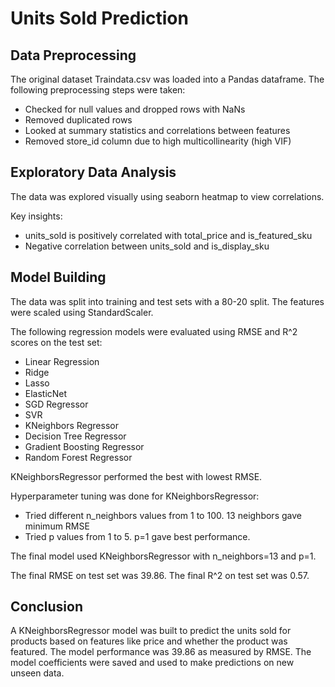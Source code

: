 
# Units Sold Prediction

## Data Preprocessing

The original dataset Traindata.csv was loaded into a Pandas dataframe. The following preprocessing steps were taken:

- Checked for null values and dropped rows with NaNs
- Removed duplicated rows
- Looked at summary statistics and correlations between features
- Removed store_id column due to high multicollinearity (high VIF)

## Exploratory Data Analysis 

The data was explored visually using seaborn heatmap to view correlations. 

Key insights:

- units_sold is positively correlated with total_price and is_featured_sku
- Negative correlation between units_sold and is_display_sku

## Model Building

The data was split into training and test sets with a 80-20 split. The features were scaled using StandardScaler.

The following regression models were evaluated using RMSE and R^2 scores on the test set:

- Linear Regression
- Ridge 
- Lasso
- ElasticNet
- SGD Regressor
- SVR
- KNeighbors Regressor
- Decision Tree Regressor
- Gradient Boosting Regressor
- Random Forest Regressor

KNeighborsRegressor performed the best with lowest RMSE.

Hyperparameter tuning was done for KNeighborsRegressor:

- Tried different n_neighbors values from 1 to 100. 13 neighbors gave minimum RMSE 
- Tried p values from 1 to 5. p=1 gave best performance.

The final model used KNeighborsRegressor with n_neighbors=13 and p=1.

The final RMSE on test set was 39.86.
The final R^2 on test set was  0.57.

## Conclusion

A KNeighborsRegressor model was built to predict the units sold for products based on features like price and whether the product was featured. The model performance was 39.86 as measured by RMSE. The model coefficients were saved and used to make predictions on new unseen data.